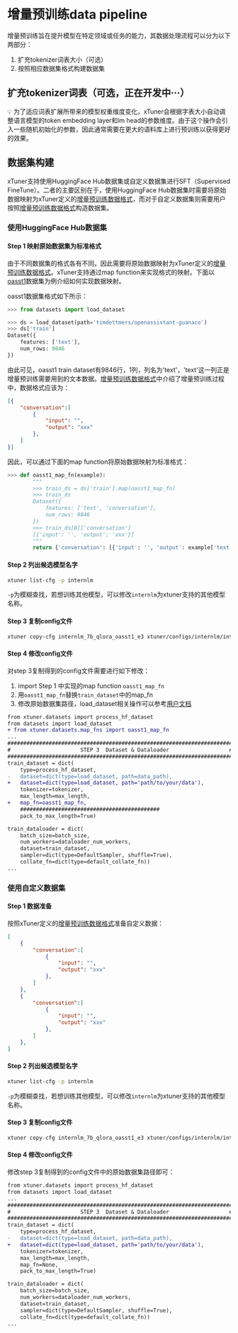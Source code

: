 # 增量预训练data pipeline

增量预训练旨在提升模型在特定领域或任务的能力，其数据处理流程可以分为以下两部分：

1. 扩充tokenizer词表大小（可选）
2. 按照相应数据集格式构建数据集

## 扩充tokenizer词表（可选，正在开发中···）

💡 为了适应词表扩展所带来的模型权重维度变化，xTuner会根据字表大小自动调整语言模型的token embedding layer和lm head的参数维度。由于这个操作会引入一些随机初始化的参数，因此通常需要在更大的语料库上进行预训练以获得更好的效果。

## 数据集构建

xTuner支持使用HuggingFace Hub数据集或自定义数据集进行SFT（Supervised FineTune）。二者的主要区别在于，使用HuggingFace Hub数据集时需要将原始数据映射为xTuner定义的[增量预训练数据格式](./dataset_format.md#增量预训练数据集格式)，而对于自定义数据集则需要用户按照[增量预训练数据格式](./dataset_format.md#增量预训练数据集格式)构造数据集。

### 使用HuggingFace Hub数据集

#### Step 1 映射原始数据集为标准格式

由于不同数据集的格式各有不同，因此需要将原始数据映射为xTuner定义的[增量预训练数据格式](./dataset_format.md#增量预训练数据集格式)。xTuner支持通过map function来实现格式的映射。下面以[oasst1](https://huggingface.co/datasets/OpenAssistant/oasst1)数据集为例介绍如何实现数据映射。

oasst1数据集格式如下所示：

```python
>>> from datasets import load_dataset

>>> ds = load_dataset(path='timdettmers/openassistant-guanaco')
>>> ds['train']
Dataset({
    features: ['text'],
    num_rows: 9846
})
```

由此可见，oasst1 train dataset有9846行，1列，列名为'text'，'text'这一列正是增量预训练需要用到的文本数据。[增量预训练数据格式](./dataset_format.md#增量预训练数据集格式)中介绍了增量预训练过程中，数据格式应该为：

```json
[{
    "conversation":[
        {
            "input": "",
            "output": "xxx"
        },
    ]
}]
```

因此，可以通过下面的map function将原始数据映射为标准格式：

```python
>>> def oasst1_map_fn(example):
        """
        >>> train_ds = ds['train'].map(oasst1_map_fn)
        >>> train_ds
        Dataset({
            features: ['text', 'conversation'],
            num_rows: 9846
        })
        >>> train_ds[0]['conversation']
        [{'input': '', 'output': 'xxx'}]
        """
        return {'conversation': [{'input': '', 'output': example['text']}]}

```

#### Step 2 列出候选模型名字

```bash
xtuner list-cfg -p internlm
```

`-p`为模糊查找，若想训练其他模型，可以修改`internlm`为xtuner支持的其他模型名称。

#### Step 3 复制config文件

```bash
xtuner copy-cfg internlm_7b_qlora_oasst1_e3 xtuner/configs/internlm/internlm_7b/
```

#### Step 4 修改config文件

对step 3复制得到的config文件需要进行如下修改：

1. import Step 1 中实现的map function `oasst1_map_fn`
2. 用`oasst1_map_fn`替换`train_dataset`中的map_fn
3. 修改原始数据集路径，load_dataset相关操作可以参考[用户文档](https://huggingface.co/docs/datasets/loading)

```diff
from xtuner.datasets import process_hf_dataset
from datasets import load_dataset
+ from xtuner.datasets.map_fns import oasst1_map_fn
...
#######################################################################
#                      STEP 3  Dataset & Dataloader                   #
#######################################################################
train_dataset = dict(
    type=process_hf_dataset,
-   dataset=dict(type=load_dataset, path=data_path),
+   dataset=dict(type=load_dataset, path='path/to/your/data'),
    tokenizer=tokenizer,
    max_length=max_length,
+   map_fn=oasst1_map_fn,
    ############################################
    pack_to_max_length=True)

train_dataloader = dict(
    batch_size=batch_size,
    num_workers=dataloader_num_workers,
    dataset=train_dataset,
    sampler=dict(type=DefaultSampler, shuffle=True),
    collate_fn=dict(type=default_collate_fn))
...
```

### 使用自定义数据集

#### Step 1 数据准备

按照xTuner定义的[增量预训练数据格式](./dataset_format.md#增量预训练数据集格式)准备自定义数据：

```json
[
    {
        "conversation":[
            {
                "input": "",
                "output": "xxx"
            },
        ]
    },
    {
        "conversation":[
            {
                "input": "",
                "output": "xxx"
            },
        ]
    },
]
```

#### Step 2 列出候选模型名字

```bash
xtuner list-cfg -p internlm
```

`-p`为模糊查找，若想训练其他模型，可以修改`internlm`为xtuner支持的其他模型名称。

#### Step 3 复制config文件

```bash
xtuner copy-cfg internlm_7b_qlora_oasst1_e3 xtuner/configs/internlm/internlm_7b/
```

#### Step 4 修改config文件

修改step 3复制得到的config文件中的原始数据集路径即可：

```diff
from xtuner.datasets import process_hf_dataset
from datasets import load_dataset
...
#######################################################################
#                      STEP 3  Dataset & Dataloader                   #
#######################################################################
train_dataset = dict(
    type=process_hf_dataset,
-   dataset=dict(type=load_dataset, path=data_path),
+   dataset=dict(type=load_dataset, path='path/to/your/data'),
    tokenizer=tokenizer,
    max_length=max_length,
    map_fn=None,
    pack_to_max_length=True)

train_dataloader = dict(
    batch_size=batch_size,
    num_workers=dataloader_num_workers,
    dataset=train_dataset,
    sampler=dict(type=DefaultSampler, shuffle=True),
    collate_fn=dict(type=default_collate_fn))
...
```
